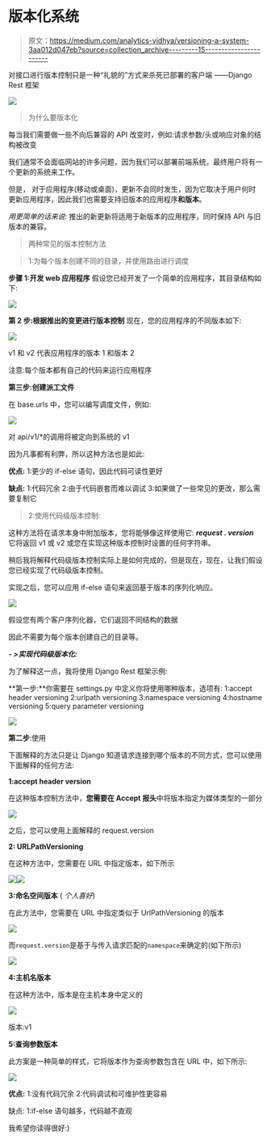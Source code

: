 # 版本化系统

> 原文：<https://medium.com/analytics-vidhya/versioning-a-system-3aa012d047eb?source=collection_archive---------15----------------------->

对接口进行版本控制只是一种“礼貌的”方式来杀死已部署的客户端
——Django Rest 框架

![](img/e2f9c5a1caf80f69eafb0875415d3e92.png)

> 为什么要版本化

每当我们需要做一些不向后兼容的 API 改变时，例如:请求参数/头或响应对象的结构被改变

我们通常不会面临网站的许多问题，因为我们可以部署前端系统，最终用户将有一个更新的系统来工作。

但是，
对于应用程序(移动或桌面)，更新不会同时发生，因为它取决于用户何时更新应用程序，因此我们也需要支持旧版本的应用程序**和版本**。

*用更简单的话来说:*
推出的新更新将适用于新版本的应用程序，同时保持 API 与旧版本的兼容。

> 两种常见的版本控制方法

> 1:为每个版本创建不同的目录，并使用路由进行调度

**步骤 1:开发 web 应用程序**
假设您已经开发了一个简单的应用程序，其目录结构如下:

![](img/059d6da268837c35586968748f84a041.png)

**第 2 步:根据推出的变更进行版本控制**
现在，您的应用程序的不同版本如下:

![](img/5415e60fb21aa81dd5ec6738d642ff33.png)

v1 和 v2 代表应用程序的版本 1 和版本 2

注意:每个版本都有自己的代码来运行应用程序

**第三步:创建派工文件**

在 base.urls 中，您可以编写调度文件，例如:

![](img/0627d8366f1f4e5279f6549689aafee3.png)

对 api/v1/*的调用将被定向到系统的 v1

因为凡事都有利弊，所以这种方法也是如此:

**优点:**
1:更少的 if-else 语句，因此代码可读性更好

**缺点:**
1:代码冗余
2:由于代码嵌套而难以调试
3:如果做了一些常见的更改，那么需要复制它

> 2:使用代码级版本控制:

这种方法将在请求本身中附加版本，您将能够像这样使用它:
***request . version*** 它将返回 v1 或 v2 或您在实现这种版本控制时设置的任何字符串。

稍后我将解释代码级版本控制实际上是如何完成的，但是现在，现在，让我们假设您已经实现了代码级版本控制。

实现之后，您可以应用 if-else 语句来返回基于版本的序列化响应。

![](img/f1c5432b0f6d462f785331d8c9bc589c.png)

假设您有两个客户序列化器，它们返回不同结构的数据

因此不需要为每个版本创建自己的目录等。

***- >实现代码级版本化:***

为了解释这一点，我将使用 Django Rest 框架示例:

**第一步:**你需要在 settings.py 中定义你将使用哪种版本，选项有:
1:accept header versioning
2:urlpath versioning
3:namespace versioning
4:hostname versioning
5:query parameter versioning

![](img/318d9485ca20251322812ce3705b6c0d.png)

**第二步**:使用

下面解释的方法只是让 Django 知道请求连接到哪个版本的不同方式，您可以使用下面解释的任何方法:

**1:accept header version**

在这种版本控制方法中，**您需要在 Accept 报头**中将版本指定为媒体类型的一部分

![](img/33b8e2c0d6ef1b3b08dc24388a162d33.png)

之后，您可以使用上面解释的 request.version

**2: URLPathVersioning**

在这种方法中，您需要在 URL 中指定版本，如下所示

![](img/a53b658feaeae5d600af945e0c5e2089.png)![](img/e4617164116afcbc292003e343f0e723.png)

**3:命名空间版本** ( *个人喜好*)

在此方法中，您需要在 URL 中指定类似于 UrlPathVersioning 的版本

![](img/a53b658feaeae5d600af945e0c5e2089.png)

而`request.version`是基于与传入请求匹配的`namespace`来确定的(如下所示)

![](img/b5962d0fb0ce8fae9f2516fb7b0c57ab.png)

**4:主机名版本**

在这种方法中，版本是在主机本身中定义的

![](img/523c625af48fa1ac6082c4d5d302c69b.png)

版本:v1

**5:查询参数版本**

此方案是一种简单的样式，它将版本作为查询参数包含在 URL 中，如下所示:

![](img/1dd3e35104fb823da650583ced52423c.png)

**优点:**
1:没有代码冗余
2:代码调试和可维护性更容易

缺点:
1:if-else 语句越多，代码越不直观

我希望你读得很好:)